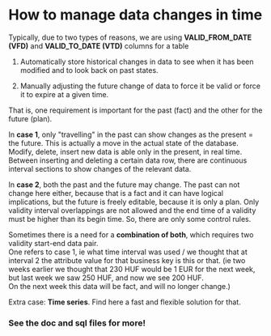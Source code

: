 # How to manage data changes in time

Typically, due to two types of reasons, we are using **VALID_FROM_DATE (VFD)** and **VALID_TO_DATE (VTD)** columns for a table

1. Automatically store historical changes in data to see when it has been modified and to look back on past states.

2. Manually adjusting the future change of data to force it be valid or force it to expire at a given time. 

That is, one requirement is important for the past (fact) and the other for the future (plan). 

In **case 1**, only "travelling" in the past can show changes as the present = the future. This is actually a move in the actual state of the database. Modify, delete, insert new data is able only in the present, in real time. Between inserting and deleting a certain data row, there are continuous interval sections to show changes of the relevant data.

In **case 2**, both the past and the future may change. The past can not change here either, because that is a fact and it can have logical implications, but the future is freely editable, because it is only a plan. Only validity interval overlappings are not allowed and the end time of a validity must be higher than its begin time. So, there are only some control rules. 

Sometimes there is a need for a **combination of both**, which requires two validity start-end data pair.   
One refers to case 1, ie what time interval was used / we thought that at interval 2 the attribute value for that business key is this or that. (ie two weeks earlier we thought that  230 HUF would be 1 EUR for the next week, but last week we saw 250 HUF, and now we see 200 HUF.   
On the next week this data will be fact, and will no longer change.)

Extra case: **Time series**. Find here a fast and flexible solution for that.

### See the doc and sql files for more!

